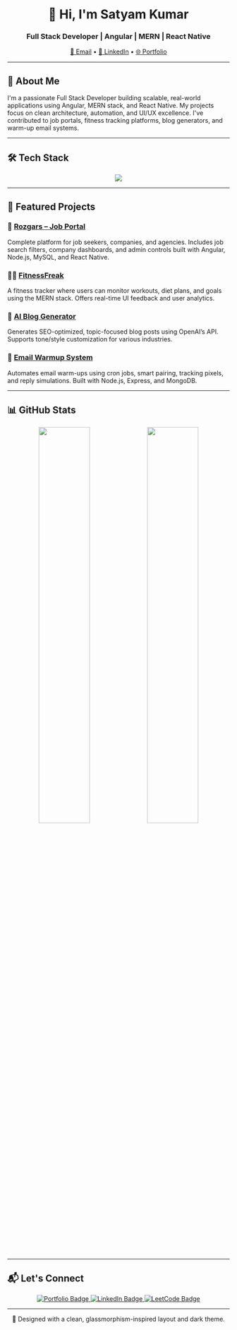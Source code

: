 <h1 align="center">👋 Hi, I'm Satyam Kumar</h1>
<h3 align="center">Full Stack Developer | Angular | MERN | React Native</h3>

<p align="center">
  <a href="mailto:satyamkmr37@gmail.com">📧 Email</a> •
  <a href="https://www.linkedin.com/in/satyamk001/">💼 LinkedIn</a> •
  <a href="https://satyamk001.netlify.app/">🌐 Portfolio</a>
</p>

---

## 🧠 About Me

I'm a passionate Full Stack Developer building scalable, real-world applications using Angular, MERN stack, and React Native. My projects focus on clean architecture, automation, and UI/UX excellence. I've contributed to job portals, fitness tracking platforms, blog generators, and warm-up email systems.

---

## 🛠️ Tech Stack

<p align="center">
  <img src="https://skillicons.dev/icons?i=js,ts,nodejs,express,mongodb,mysql,react,angular,reactnative,html,css,tailwind" />
</p>

---

## 🚀 Featured Projects

### 🎯 [Rozgars – Job Portal](https://github.com/satyamk001/rozgars)
Complete platform for job seekers, companies, and agencies. Includes job search filters, company dashboards, and admin controls built with Angular, Node.js, MySQL, and React Native.

### 🏋️‍♂️ [FitnessFreak](https://github.com/satyamk001/fitnessfreak)
A fitness tracker where users can monitor workouts, diet plans, and goals using the MERN stack. Offers real-time UI feedback and user analytics.

### 🧾 [AI Blog Generator](https://github.com/satyamk001/ai-blog)
Generates SEO-optimized, topic-focused blog posts using OpenAI’s API. Supports tone/style customization for various industries.

### 📧 [Email Warmup System](https://github.com/satyamk001/email-warmup)
Automates email warm-ups using cron jobs, smart pairing, tracking pixels, and reply simulations. Built with Node.js, Express, and MongoDB.

---

## 📊 GitHub Stats

<p align="center">
  <img src="https://github-readme-stats.vercel.app/api?username=satyamk001&show_icons=true&theme=tokyonight&hide_border=true" width="48%" />
  <img src="https://github-readme-streak-stats.herokuapp.com/?user=satyamk001&theme=tokyonight&hide_border=true" width="48%" />
</p>

---

## 📬 Let's Connect

<div align="center">

<a href="https://satyamk001.netlify.app/" target="_blank">
  <img src="https://img.shields.io/badge/Visit Portfolio-121212?style=for-the-badge&logo=vercel&logoColor=white" alt="Portfolio Badge"/>
</a>

<a href="https://www.linkedin.com/in/satyamk001/" target="_blank">
  <img src="https://img.shields.io/badge/Connect on LinkedIn-0077B5?style=for-the-badge&logo=linkedin&logoColor=white" alt="LinkedIn Badge"/>
</a>

<a href="https://leetcode.com/Satyamk001/" target="_blank">
  <img src="https://img.shields.io/badge/Solve on LeetCode-FFA116?style=for-the-badge&logo=leetcode&logoColor=white" alt="LeetCode Badge"/>
</a>

</div>

---

<p align="center">
  🧊 Designed with a clean, glassmorphism-inspired layout and dark theme.
</p>
